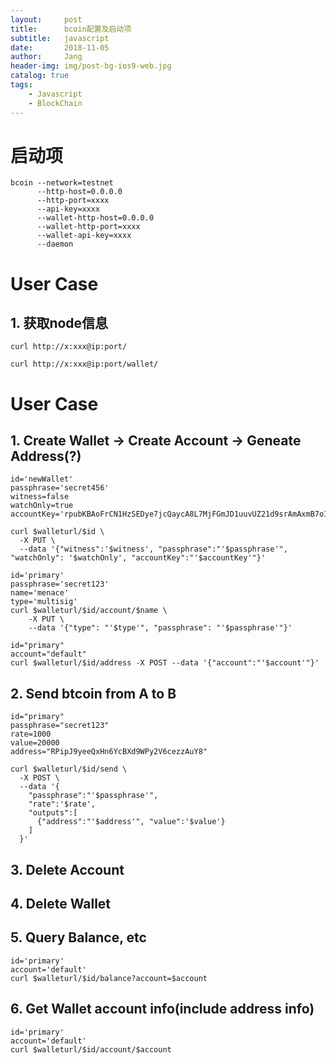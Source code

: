 ```yaml
---
layout:     post
title:      bcoin配置及启动项
subtitle:   javascript
date:       2018-11-05
author:     Jang
header-img: img/post-bg-ios9-web.jpg
catalog: true
tags:
    - Javascript
    - BlockChain
---
```


# 启动项
```
bcoin --network=testnet 
      --http-host=0.0.0.0 
      --http-port=xxxx 
      --api-key=xxxx 
      --wallet-http-host=0.0.0.0 
      --wallet-http-port=xxxx 
      --wallet-api-key=xxxx 
      --daemon
```

# User Case
## 1. 获取node信息
```
curl http://x:xxx@ip:port/
```

```
curl http://x:xxx@ip:port/wallet/
```

# User Case
## 1. Create Wallet -> Create Account -> Geneate Address(?)
```
id='newWallet'
passphrase='secret456'
witness=false
watchOnly=true
accountKey='rpubKBAoFrCN1HzSEDye7jcQaycA8L7MjFGmJD1uuvUZ21d9srAmAxmB7o1tCZRyXmTRuy5ZDQDV6uxtcxfHAadNFtdK7J6RV9QTcHTCEoY5FtQD'

curl $walleturl/$id \
  -X PUT \
  --data '{"witness":'$witness', "passphrase":"'$passphrase'", "watchOnly": '$watchOnly', "accountKey":"'$accountKey'"}'
```

```
id='primary'
passphrase='secret123'
name='menace'
type='multisig'
curl $walleturl/$id/account/$name \
    -X PUT \
    --data '{"type": "'$type'", "passphrase": "'$passphrase'"}'
```

```
id="primary"
account="default"
curl $walleturl/$id/address -X POST --data '{"account":"'$account'"}'
```
## 2. Send btcoin from A to B
```
id="primary"
passphrase="secret123"
rate=1000
value=20000
address="RPipJ9yeeQxHn6YcBXd9WPy2V6cezzAuY8"

curl $walleturl/$id/send \
  -X POST \
  --data '{
    "passphrase":"'$passphrase'",
    "rate":'$rate',
    "outputs":[
      {"address":"'$address'", "value":'$value'}
    ]
  }'
```
## 3. Delete Account

## 4. Delete Wallet

## 5. Query Balance, etc
```
id='primary'
account='default'
curl $walleturl/$id/balance?account=$account
```
## 6. Get Wallet account info(include address info)
```
id='primary'
account='default'
curl $walleturl/$id/account/$account
```
